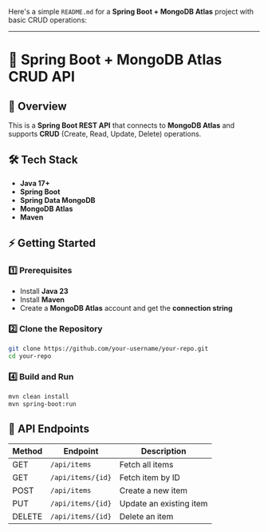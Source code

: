 Here's a simple `README.md` for a **Spring Boot + MongoDB Atlas** project with basic CRUD operations:  

---

# 🚀 Spring Boot + MongoDB Atlas CRUD API  

## 📌 Overview  
This is a **Spring Boot REST API** that connects to **MongoDB Atlas** and supports **CRUD** (Create, Read, Update, Delete) operations.  

## 🛠 Tech Stack  
- **Java 17+**  
- **Spring Boot**  
- **Spring Data MongoDB**  
- **MongoDB Atlas**  
- **Maven**  

## ⚡ Getting Started  

### 1️⃣ Prerequisites  
- Install **Java 23**  
- Install **Maven**  
- Create a **MongoDB Atlas** account and get the **connection string**  

### 2️⃣ Clone the Repository  
```bash
git clone https://github.com/your-username/your-repo.git
cd your-repo
```


### 4️⃣ Build and Run  
```bash
mvn clean install  
mvn spring-boot:run  
```

## 📌 API Endpoints  

| Method | Endpoint | Description |
|--------|---------|------------|
| GET    | `/api/items` | Fetch all items |
| GET    | `/api/items/{id}` | Fetch item by ID |
| POST   | `/api/items` | Create a new item |
| PUT    | `/api/items/{id}` | Update an existing item |
| DELETE | `/api/items/{id}` | Delete an item |

